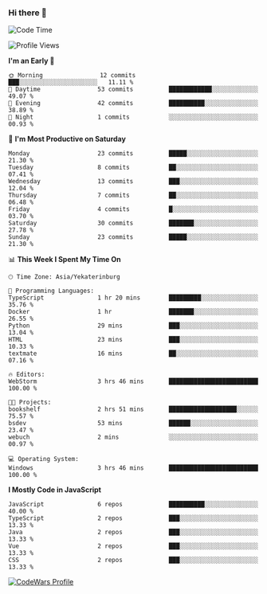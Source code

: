 ### Hi there 👋

<!--START_SECTION:waka-->
![Code Time](http://img.shields.io/badge/Code%20Time-50%20hrs%2042%20mins-blue)

![Profile Views](http://img.shields.io/badge/Profile%20Views-112-blue)

**I'm an Early 🐤** 

```text
🌞 Morning                12 commits          ███░░░░░░░░░░░░░░░░░░░░░░   11.11 % 
🌆 Daytime                53 commits          ████████████░░░░░░░░░░░░░   49.07 % 
🌃 Evening                42 commits          ██████████░░░░░░░░░░░░░░░   38.89 % 
🌙 Night                  1 commits           ░░░░░░░░░░░░░░░░░░░░░░░░░   00.93 % 
```
📅 **I'm Most Productive on Saturday** 

```text
Monday                   23 commits          █████░░░░░░░░░░░░░░░░░░░░   21.30 % 
Tuesday                  8 commits           ██░░░░░░░░░░░░░░░░░░░░░░░   07.41 % 
Wednesday                13 commits          ███░░░░░░░░░░░░░░░░░░░░░░   12.04 % 
Thursday                 7 commits           ██░░░░░░░░░░░░░░░░░░░░░░░   06.48 % 
Friday                   4 commits           █░░░░░░░░░░░░░░░░░░░░░░░░   03.70 % 
Saturday                 30 commits          ███████░░░░░░░░░░░░░░░░░░   27.78 % 
Sunday                   23 commits          █████░░░░░░░░░░░░░░░░░░░░   21.30 % 
```


📊 **This Week I Spent My Time On** 

```text
🕑︎ Time Zone: Asia/Yekaterinburg

💬 Programming Languages: 
TypeScript               1 hr 20 mins        █████████░░░░░░░░░░░░░░░░   35.76 % 
Docker                   1 hr                ███████░░░░░░░░░░░░░░░░░░   26.55 % 
Python                   29 mins             ███░░░░░░░░░░░░░░░░░░░░░░   13.04 % 
HTML                     23 mins             ███░░░░░░░░░░░░░░░░░░░░░░   10.33 % 
textmate                 16 mins             ██░░░░░░░░░░░░░░░░░░░░░░░   07.16 % 

🔥 Editors: 
WebStorm                 3 hrs 46 mins       █████████████████████████   100.00 % 

🐱‍💻 Projects: 
bookshelf                2 hrs 51 mins       ███████████████████░░░░░░   75.57 % 
bsdev                    53 mins             ██████░░░░░░░░░░░░░░░░░░░   23.47 % 
webuch                   2 mins              ░░░░░░░░░░░░░░░░░░░░░░░░░   00.97 % 

💻 Operating System: 
Windows                  3 hrs 46 mins       █████████████████████████   100.00 % 
```

**I Mostly Code in JavaScript** 

```text
JavaScript               6 repos             ██████████░░░░░░░░░░░░░░░   40.00 % 
TypeScript               2 repos             ███░░░░░░░░░░░░░░░░░░░░░░   13.33 % 
Java                     2 repos             ███░░░░░░░░░░░░░░░░░░░░░░   13.33 % 
Vue                      2 repos             ███░░░░░░░░░░░░░░░░░░░░░░   13.33 % 
CSS                      2 repos             ███░░░░░░░░░░░░░░░░░░░░░░   13.33 % 
```




<!--END_SECTION:waka-->

[![CodeWars Profile](https://www.codewars.com/users/jange4ik/badges/small)](https://www.codewars.com/users/jange4ik)
